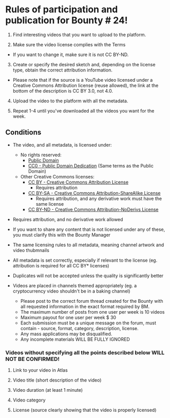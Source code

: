 # Rules of participation and publication for Bounty # 24!


1. Find interesting videos that you want to upload to the platform.

2. Make sure the video license complies with the Terms

- If you want to change it, make sure it is not CC BY-ND.

3. Create or specify the desired sketch and, depending on the license type, obtain the correct attribution information.

- Please note that if the source is a YouTube video licensed under a Creative Commons Attribution license (reuse allowed), the link at the bottom of the description is CC BY 3.0, not 4.0.

4. Upload the video to the platform with all the metadata.

5. Repeat 1-4 until you've downloaded all the videos you want for the week.

## Conditions
- The video, and all metadata, is licensed under:
  - No rights reserved:
    - [Public Domain](https://creativecommons.org/share-your-work/public-domain/pdm)
    - [CC0 - Public Domain Dedication](https://creativecommons.org/share-your-work/public-domain/cc0) (Same terms as the Public Domain)
  - Other Creative Commons licenses:
    - [CC BY - Creative Commons Attribution License](https://creativecommons.org/licenses/by/4.0/)
      - Requires attribution
    - [CC BY-SA - Creative Commons Attribution-ShareAlike License](https://creativecommons.org/licenses/by-sa/4.0/)
      -  Requires attribution, and any derivative work must have the same license
    - [CC BY-ND - Creative Commons Attribution-NoDerivs License](https://creativecommons.org/licenses/by-bd/4.0/)

- Requires attribution, and no derivative work allowed
- If you want to share any content that is not licensed under any of these, you must clarify this with the Bounty Manager
- The same licensing rules to all metadata, meaning channel artwork and video thubmnails
- All metadata is set correctly, especially if relevant to the license (eg. attribution is required for all CC BY* licenses)
- Duplicates will not be accepted unless the quality is significantly better
- Videos are placed in channels themed appropriately (eg. a cryptocurrency video shouldn't be in a baking channel)


    - Please post to the correct forum thread created for the Bounty with all requested information in the exact format required by BM.
    - The maximum number of posts from one user per week is 10 videos
    - Maximum payout for one user per week $ 30
    - Each submission must be a unique message on the forum, must contain - source, format, category, description, license.
    - Any mass applications may be disqualified.
    - Any incomplete materials WILL BE FULLY IGNORED 

### Videos without specifying all the points described below WILL NOT BE CONFIRMED!

1. Link to your video in Atlas

2. Video title (short description of the video)

3. Video duration (at least 1 minute)

4. Video category

5. License (source clearly showing that the video is properly licensed)
